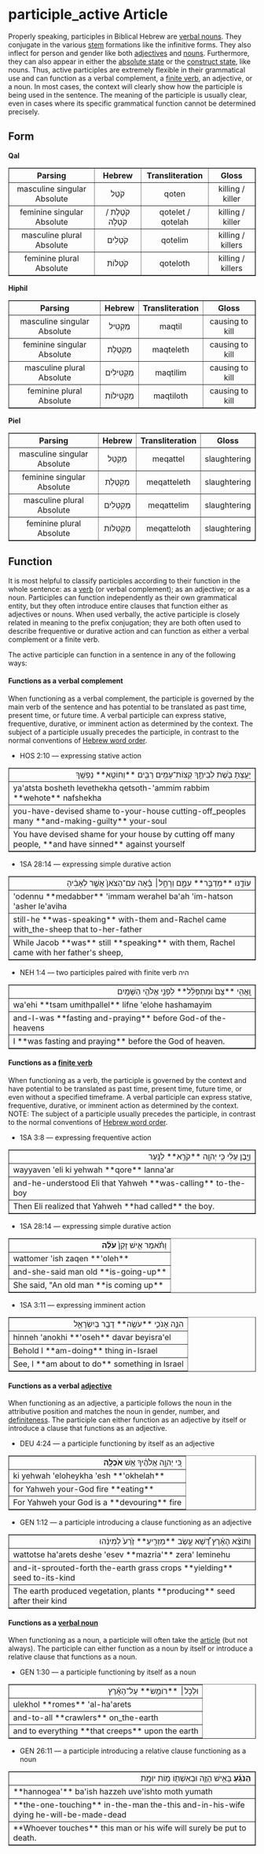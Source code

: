 # participle_active Article
Properly speaking, participles in Biblical Hebrew are [verbal nouns](https://git.door43.org/Door43/en-uhg/src/master/content/verb/02.md#verbal-nouns). They conjugate in the various [stem](https://git.door43.org/Door43/en-uhg/src/master/content/stem/02.md) formations like the infinitive forms. They also inflect for person and gender like both [adjectives](https://git.door43.org/Door43/en-uhg/src/master/content/adjective/02.md) and [nouns](https://git.door43.org/Door43/en-uhg/src/master/content/noun/02.md). Furthermore, they can also appear in either the [absolute state](https://git.door43.org/Door43/en-uhg/src/master/content/state_absolute/02.md) or the [construct state](https://git.door43.org/Door43/en-uhg/src/master/content/state_construct/02.md), like nouns. Thus, active participles are extremely flexible in their grammatical use and can function as a verbal complement, a [finite verb](https://git.door43.org/Door43/en-uhg/src/master/content/verb/02.md#finite-verbs), an adjective, or a noun. In most cases, the context will clearly show how the participle is being used in the sentence. The meaning of the participle is usually clear, even in cases where its specific grammatical function cannot be determined precisely.

## Form

**Qal**
<table border="1" class="docutils">
<tr class="row-odd"><th>Parsing</th><th>Hebrew</th><th>Transliteration</th><th>Gloss</th>
</tr>
<tr class="row-even" align="center"><td>masculine singular Absolute</td><td>קֹטֵל</td><td>qoten</td><td>killing / killer</td>
</tr>
<tr class="row-odd" align="center"><td>feminine singular Absolute</td><td>קֹטֶלֶת / קֹטְלָה</td><td>qotelet / qotelah</td><td>killing / killer</td>
</tr>
<tr class="row-even" align="center"><td>masculine plural Absolute</td><td>קֹטְלִים</td><td>qotelim</td><td>killing / killers</td>
</tr>
<tr class="row-odd" align="center"><td>feminine plural Absolute</td><td>קֹטְלוֹת</td><td>qoteloth</td><td>killing / killers</td>
</tr>
</tbody>
</table>

**Hiphil**
<table border="1" class="docutils">
<tr class="row-odd"><th>Parsing</th><th>Hebrew</th><th>Transliteration</th><th>Gloss</th>
</tr>
<tr class="row-even" align="center"><td>masculine singular Absolute</td><td>מַקְטִיל</td><td>maqtil</td><td>causing to kill</td>
</tr>
<tr class="row-odd" align="center"><td>feminine singular Absolute</td><td>מַקְטֶלֶת</td><td>maqteleth</td><td>causing to kill</td>
</tr>
<tr class="row-even" align="center"><td>masculine plural Absolute</td><td>מַקְטִילִים</td><td>maqtilim</td><td>causing to kill</td>
</tr>
<tr class="row-odd" align="center"><td>feminine plural Absolute</td><td>מַקְטִילוֹת</td><td>maqtiloth</td><td>causing to kill</td>
</tr>
</tbody>
</table>

**Piel**
<table border="1" class="docutils">
<tr class="row-odd"><th>Parsing</th><th>Hebrew</th><th>Transliteration</th><th>Gloss</th>
</tr>
<tr class="row-even" align="center"><td>masculine singular Absolute</td><td>מְקַטֵּל</td><td>meqattel</td><td>slaughtering</td>
</tr>
<tr class="row-odd" align="center"><td>feminine singular Absolute</td><td>מְקַטֶּלֶת</td><td>meqatteleth</td><td>slaughtering</td>
</tr>
<tr class="row-even" align="center"><td>masculine plural Absolute</td><td>מְקַטְּלִים</td><td>meqattelim</td><td>slaughtering</td>
</tr>
<tr class="row-odd" align="center"><td>feminine plural Absolute</td><td>מְקַטְּלוֹת</td><td>meqatteloth</td><td>slaughtering</td>
</tr>
</tbody>
</table>

## Function
It is most helpful to classify participles according to their function in the whole sentence: as a [verb](https://git.door43.org/Door43/en-uhg/src/master/content/verb/02.md) (or verbal complement); as an adjective; or as a noun. Participles can function independently as their own grammatical entity, but they often introduce entire clauses that function either as adjectives or nouns. When used verbally, the active participle is closely related in meaning to the prefix conjugation; they are both often used to describe frequentive or durative action and can function as either a verbal complement or a finite verb.

The active participle can function in a sentence in any of the following ways:

#### Functions as a verbal complement
When functioning as a verbal complement, the participle is governed by the main verb of the sentence and has potential to be translated as past time, present time, or future time. A verbal participle can express stative, frequentive, durative, or imminent action as determined by the context. The subject of a participle usually precedes the participle, in contrast to the normal conventions of [Hebrew word order](https://git.door43.org/Door43/en-uhg/src/master/content/word_order/02.md).

* HOS 2:10 –– expressing stative action
<table border="1" class="docutils">
<colgroup>
<col width="100%" />
</colgroup>
<tbody valign="top">
<tr class="row-odd" align="right"><td>יָעַ֥צְתָּ בֹּ֖שֶׁת לְבֵיתֶ֑ךָ קְצוֹת־עַמִּ֥ים רַבִּ֖ים **וְחוֹטֵ֥א** נַפְשֶֽׁךָ</td>
</tr>
<tr class="row-even"><td>ya'atsta bosheth levethekha qetsoth-'ammim rabbim **wehote** nafshekha</td>
</tr>
<tr class="row-odd"><td>you-have-devised shame to-your-house cutting-off_peoples many **and-making-guilty** your-soul</td>
</tr>
<tr class="row-even"><td>You have devised shame for your house by cutting off many people, **and have sinned** against yourself</td>
</tr>
</tbody>
</table>

* 1SA 28:14 –– expressing simple durative action
<table border="1" class="docutils">
<colgroup>
<col width="100%" />
</colgroup>
<tbody valign="top">
<tr class="row-odd" align="right"><td>עוֹדֶ֖נּוּ **מְדַבֵּ֣ר** עִמָּ֑ם וְרָחֵ֣ל׀ בָּ֗אָה עִם־הַצֹּאן֙ אֲשֶׁ֣ר לְאָבִ֔יהָ</td>
</tr>
<tr class="row-even"><td>'odennu **medabber** 'immam werahel ba'ah 'im-hatson 'asher le'aviha</td>
</tr>
<tr class="row-odd"><td>still-he **was-speaking** with-them and-Rachel came with_the-sheep that to-her-father</td>
</tr>
<tr class="row-even"><td>While Jacob **was** still **speaking** with them, Rachel came with her father's sheep,</td>
</tr>
</tbody>
</table>

* NEH 1:4 –– two participles paired with finite verb היה
<table border="1" class="docutils">
<colgroup>
<col width="100%" />
</colgroup>
<tbody valign="top">
<tr class="row-odd" align="right"><td>וָֽאֱהִ֥י **צָם֙ וּמִתְפַּלֵּ֔ל** לִפְנֵ֖י אֱלֹהֵ֥י הַשָּׁמָֽיִם</td>
</tr>
<tr class="row-even"><td>wa'ehi **tsam umithpallel** lifne 'elohe hashamayim</td>
</tr>
<tr class="row-odd"><td>and-I-was **fasting and-praying** before God-of the-heavens</td>
</tr>
<tr class="row-even"><td>I **was fasting and praying** before the God of heaven.</td>
</tr>
</tbody>
</table>


#### Functions as a [finite verb](https://git.door43.org/Door43/en-uhg/src/master/content/verb/02.md#finite-verbs)
When functioning as a verb, the participle is governed by the context and have potential to be translated as past time, present time, future time, or even without a specified timeframe. A verbal participle can express stative, frequentive, durative, or imminent action as determined by the context. NOTE: The subject of a participle usually precedes the participle, in contrast to the normal conventions of [Hebrew word order](https://git.door43.org/Door43/en-uhg/src/master/content/word_order/02.md).

* 1SA 3:8 –– expressing frequentive action
<table border="1" class="docutils">
<colgroup>
<col width="100%" />
</colgroup>
<tbody valign="top">
<tr class="row-odd" align="right"><td>וַיָּ֣בֶן עֵלִ֔י כִּ֥י יְהוָ֖ה **קֹרֵ֥א** לַנָּֽעַר</td>
</tr>
<tr class="row-even"><td>wayyaven 'eli ki yehwah **qore** lanna'ar</td>
</tr>
<tr class="row-odd"><td>and-he-understood Eli that Yahweh **was-calling** to-the-boy</td>
</tr>
<tr class="row-even"><td>Then Eli realized that Yahweh **had called** the boy.</td>
</tr>
</tbody>
</table>

* 1SA 28:14 –– expressing simple durative action
<table border="1" class="docutils">
<colgroup>
<col width="100%" />
</colgroup>
<tbody valign="top">
<tr class="row-odd" align="right"><td>וַתֹּ֗אמֶר אִ֤ישׁ זָקֵן֙ <b>עֹלֶ֔ה</b></td>
</tr>
<tr class="row-even"><td>wattomer 'ish zaqen **'oleh**</td>
</tr>
<tr class="row-odd"><td>and-she-said man old **is-going-up**</td>
</tr>
<tr class="row-even"><td>She said, "An old man **is coming up**</td>
</tr>
</tbody>
</table>

* 1SA 3:11 –– expressing imminent action
<table border="1" class="docutils">
<colgroup>
<col width="100%" />
</colgroup>
<tbody valign="top">
<tr class="row-odd" align="right"><td>הִנֵּ֧ה אָנֹכִ֛י **עֹשֶׂ֥ה** דָבָ֖ר בְּיִשְׂרָאֵ֑ל</td>
</tr>
<tr class="row-even"><td>hinneh 'anokhi **'oseh** davar beyisra'el</td>
</tr>
<tr class="row-odd"><td>Behold I **am-doing** thing in-Israel</td>
</tr>
<tr class="row-even"><td>See, I **am about to do** something in Israel</td>
</tr>
</tbody>
</table>

#### Functions as a verbal [adjective](https://git.door43.org/Door43/en-uhg/src/master/content/adjective/02.md)
When functioning as an adjective, a participle follows the noun in the attributive position and matches the noun in gender, number, and [definiteness](https://git.door43.org/Door43/en-uhg/src/master/content/state_determined/02.md). The participle can either function as an adjective by itself or introduce a clause that functions as an adjective.

* DEU 4:24 –– a participle functioning by itself as an adjective
<table border="1" class="docutils">
<colgroup>
<col width="100%" />
</colgroup>
<tbody valign="top">
<tr class="row-odd" align="right"><td>כִּ֚י יְהוָ֣ה אֱלֹהֶ֔יךָ אֵ֥שׁ <b>אֹכְלָ֖ה</b></td>
</tr>
<tr class="row-even"><td>ki yehwah 'eloheykha 'esh **'okhelah**</td>
</tr>
<tr class="row-odd"><td>for Yahweh your-God fire **eating**</td>
</tr>
<tr class="row-even"><td>For Yahweh your God is a **devouring** fire</td>
</tr>
</tbody>
</table>

* GEN 1:12 –– a participle introducing a clause functioning as an adjective
<table border="1" class="docutils">
<colgroup>
<col width="100%" />
</colgroup>
<tbody valign="top">
<tr class="row-odd" align="right"><td>וַתּוֹצֵ֨א הָאָ֜רֶץ דֶּ֠שֶׁא עֵ֣שֶׂב **מַזְרִ֤יעַ** זֶ֙רַע֙ לְמִינֵ֔הוּ</td>
</tr>
<tr class="row-even"><td>wattotse ha'arets deshe 'esev **mazria'** zera' leminehu</td>
</tr>
<tr class="row-odd"><td>and-it-sprouted-forth the-earth grass crops **yielding** seed to-its-kind</td>
</tr>
<tr class="row-even"><td>The earth produced vegetation, plants **producing** seed after their kind</td>
</tr>
</tbody>
</table>

#### Functions as a [verbal noun](https://git.door43.org/Door43/en-uhg/src/master/content/verb/02.md#verbal-nouns) 
When functioning as a noun, a participle will often take the [article](https://git.door43.org/Door43/en-uhg/src/master/content/particle_definite_article/02.md) (but not always). The participle can either function as a noun by itself or introduce a relative clause that functions as a noun.

* GEN 1:30 –– a participle functioning by itself as a noun
<table border="1" class="docutils">
<colgroup>
<col width="100%" />
</colgroup>
<tbody valign="top">
<tr class="row-odd" align="right"><td>וּלְכֹ֣ל׀ **רוֹמֵ֣שׂ** עַל־הָאָ֗רֶץ</td>
</tr>
<tr class="row-even"><td>ulekhol **romes** 'al-ha'arets</td>
</tr>
<tr class="row-odd"><td>and-to-all **crawlers** on_the-earth</td>
</tr>
<tr class="row-even"><td>and to everything **that creeps** upon the earth</td>
</tr>
</tbody>
</table> 

* GEN 26:11 –– a participle introducing a relative clause functioning as a noun
<table border="1" class="docutils">
<colgroup>
<col width="100%" />
</colgroup>
<tbody valign="top">
<tr class="row-odd" align="right"><td><b>הַנֹּגֵ֜עַ</b> בָּאִ֥ישׁ הַזֶּ֛ה וּבְאִשְׁתּ֖וֹ מ֥וֹת יוּמָֽת</td>
</tr>
<tr class="row-even"><td>**hannogea'** ba'ish hazzeh uve'ishto moth yumath</td>
</tr>
<tr class="row-odd"><td>**the-one-touching** in-the-man the-this and-in-his-wife dying he-will-be-made-dead</td>
</tr>
<tr class="row-even"><td>**Whoever touches** this man or his wife will surely be put to death.</td>
</tr>
</tbody>
</table>